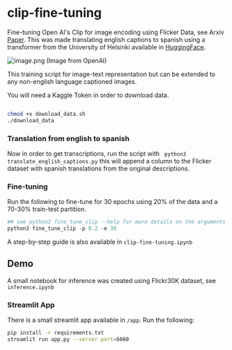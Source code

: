 # clip-fine-tuning
Fine-tuning Open AI's Clip for image encoding using Flicker Data, see Arxiv [Paper](https://arxiv.org/abs/2103.00020). This was made translating english captions to spanish using a transformer from the University of Helsinki available in [HuggingFace](https://huggingface.co/Helsinki-NLP/opus-mt-en-es).


![image.png](https://miro.medium.com/max/786/1*tg7akErlMSyCLQxrMtQIYw.png) (Image from OpenAI)


This training script for image-text representation but can be extended to any non-english language captioned images.


You will need a Kaggle Token in order to download data.


```bash

chmod +x download_data.sh
./download_data

```

### Translation from english to spanish

Now in order to get transcriptions, run the script with ` python3 translate_english_captions.py` this will append a column to the Flicker dataset with spanish translations from the original descriptions.

### Fine-tuning

Run the following to fine-tune for 30 epochs using 20% of the data and a 70-30% train-test partition.


```python
## see python3 fine_tune_clip --help for more details on the arguments
python3 fine_tune_clip -p 0.2 -e 30 
```

A step-by-step guide is also available in `clip-fine-tuning.ipynb`


## Demo

A small notebook for inference was created using Flickr30K dataset, see `inference.ipynb`

### Streamlit App

There is a small streamlit app available in `/app`. Run the following:

```bash
pip install -r requirements.txt
streamlit run app.py --server.port=6060
```

